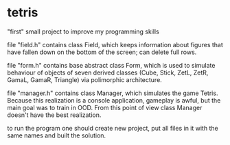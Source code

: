 tetris
======

"first" small project to improve my programming skills 

file "field.h" contains class Field, which keeps information about figures that have fallen down on the bottom of the screen; can delete full rows.

file "form.h" contains base abstract class Form, which is used to simulate behaviour of objects of seven derived classes (Cube, Stick, ZetL, ZetR, GamaL, GamaR, Triangle) via polimorphic architecture.

file "manager.h" contains class Manager, which simulates the game Tetris. Because this realization is a console application, gameplay is awful, but the main goal was to train in OOD. From this point of view class Manager doesn't have the best realization.

to run the program one should create new project, put all files in it with the same names and built the solution.
